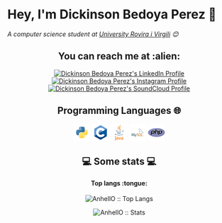 # Hey, I'm Dickinson Bedoya Perez 👻
<p><em>A computer science student at <a href="https://www.urv.cat/es/">University Rovira i Virgili</a> 😊</br>
</em></p>

<h2 align="center">You can reach me at :alien:</h2>

<p align="center">
  <a href="https://www.linkedin.com/in/dickinson-bedoya/" target="_blank">
    <img src="https://www.vectorlogo.zone/logos/linkedin/linkedin-icon.svg" alt="Dickinson Bedoya Perez's LinkedIn Profile" height="30" width="30">
  </a>
  
   <a href="https://www.instagram.com/es.dbp.www/" target="_blank">
    <img src="https://www.vectorlogo.zone/logos/instagram/instagram-icon.svg" alt="Dickinson Bedoya Perez's Instagram Profile" height="30" width="30">
  </a>
  
  <a href="https://soundcloud.com/dickinsonbp-bedoya" target="_blank">
    <img src="https://www.vectorlogo.zone/logos/soundcloud/soundcloud-icon.svg" alt="Dickinson Bedoya Perez's SoundCloud Profile" height="30" width="30">
  </a>

</p>

<h2 align="center">Programming Languages 🌐</h2>

<p align="center">

  <img src="https://raw.githubusercontent.com/github/explore/80688e429a7d4ef2fca1e82350fe8e3517d3494d/topics/python/python.png" alt="python" width="38">
  <img src="https://raw.githubusercontent.com/github/explore/80688e429a7d4ef2fca1e82350fe8e3517d3494d/topics/c/c.png" alt="C" width="38">
  <img src="https://raw.githubusercontent.com/github/explore/80688e429a7d4ef2fca1e82350fe8e3517d3494d/topics/java/java.png" alt="java" width="38">
  <img src="https://raw.githubusercontent.com/github/explore/80688e429a7d4ef2fca1e82350fe8e3517d3494d/topics/mysql/mysql.png" alt="mysql" width="38">
  <img src="https://raw.githubusercontent.com/github/explore/80688e429a7d4ef2fca1e82350fe8e3517d3494d/topics/php/php.png" alt="php" width="38">
  

</p>

<h2 align="center" >💻 Some stats 💻</h2>

<h4 align="center">Top langs :tongue:</h4>

<p align="center"><img src="https://github-readme-stats.vercel.app/api/top-langs/?username=DickinsonBP&langs_count=10&theme=tokyonight&layout=compact" alt="AnhellO :: Top Langs" /></p>
<p align="center"><img src="https://github-readme-stats.vercel.app/api?username=DickinsonBP&show_icons=true&title_color=fff&icon_color=79ff97&text_color=9f9f9f&bg_color=151515" alt="AnhellO :: Stats" /></p>
